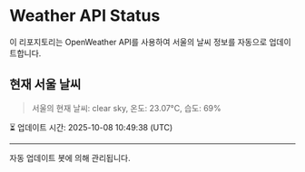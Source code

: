 
# Weather API Status

이 리포지토리는 OpenWeather API를 사용하여 서울의 날씨 정보를 자동으로 업데이트합니다.

## 현재 서울 날씨
> 서울의 현재 날씨: clear sky, 온도: 23.07°C, 습도: 69%

⏳ 업데이트 시간: 2025-10-08 10:49:38 (UTC)

---
자동 업데이트 봇에 의해 관리됩니다.
